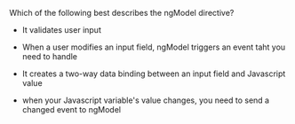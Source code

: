 Which of the following best describes the ngModel directive?

- It validates user input

- When a user modifies an input field, ngModel triggers an event taht you need to handle

- It creates a two-way data binding between an input field and Javascript value

- when your Javascript variable's value changes, you need to send a changed event to ngModel